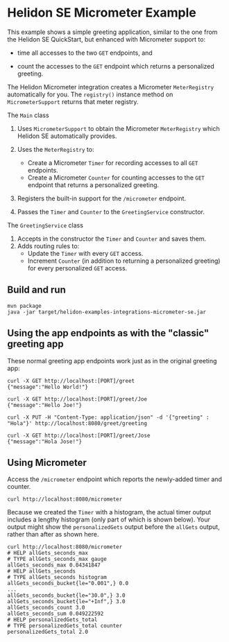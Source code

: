 # Helidon SE Micrometer Example

This example shows a simple greeting application, similar to the one from the 
Helidon SE QuickStart, but enhanced with Micrometer support to:

* time all accesses to the two `GET` endpoints, and

* count the accesses to the `GET` endpoint which returns a personalized
  greeting.

The Helidon Micrometer integration creates a Micrometer `MeterRegistry` automatically for you.
The `registry()` instance method on `MicrometerSupport` returns that meter registry.
  
The `Main` class
1. Uses `MicrometerSupport` to obtain the Micrometer `MeterRegistry` which Helidon SE 
   automatically provides.
   
1. Uses the `MeterRegistry` to: 
   * Create a Micrometer `Timer` for recording accesses to all `GET` endpoints.
   * Create a Micrometer `Counter` for counting accesses to the `GET` endpoint that
     returns a personalized greeting. 

1. Registers the built-in support for the `/micrometer` endpoint.
    
1. Passes the `Timer` and `Counter` to the `GreetingService` constructor.

The `GreetingService` class
1. Accepts in the constructor the `Timer` and `Counter` and saves them.
1. Adds routing rules to:
   * Update the `Timer` with every `GET` access.
   * Increment `Counter` (in addition to returning a personalized greeting) for every 
     personalized `GET` access.


## Build and run

```shell
mvn package
java -jar target/helidon-examples-integrations-micrometer-se.jar
```

## Using the app endpoints as with the "classic" greeting app

These normal greeting app endpoints work just as in the original greeting app:

```shell
curl -X GET http://localhost:[PORT]/greet
{"message":"Hello World!"}

curl -X GET http://localhost:[PORT]/greet/Joe
{"message":"Hello Joe!"}

curl -X PUT -H "Content-Type: application/json" -d '{"greeting" : "Hola"}' http://localhost:8080/greet/greeting

curl -X GET http://localhost:[PORT]/greet/Jose
{"message":"Hola Jose!"}
```

## Using Micrometer

Access the `/micrometer` endpoint which reports the newly-added timer and counter.
```shell
curl http://localhost:8080/micrometer
```

Because we created the `Timer` with a histogram,
the actual timer output includes a lengthy histogram (only part of which is shown below). 
Your output might show the `personalizedGets` output before the `allGets` output, 
rather than after as shown here.

```
curl http://localhost:8080/micrometer
# HELP allGets_seconds_max  
# TYPE allGets_seconds_max gauge
allGets_seconds_max 0.04341847
# HELP allGets_seconds  
# TYPE allGets_seconds histogram
allGets_seconds_bucket{le="0.001",} 0.0
...
allGets_seconds_bucket{le="30.0",} 3.0
allGets_seconds_bucket{le="+Inf",} 3.0
allGets_seconds_count 3.0
allGets_seconds_sum 0.049222592
# HELP personalizedGets_total  
# TYPE personalizedGets_total counter
personalizedGets_total 2.0

```
